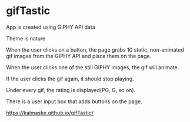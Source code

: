 # gifTastic

App is created using GIPHY API data

Theme is nature 

When the user clicks on a button, the page grabs 10 static, non-animated gif images from the GIPHY API and place them on the page.

When the user clicks one of the still GIPHY images, the gif will animate. 

If the user clicks the gif again, it should stop playing.

Under every gif, the rating is displayed(PG, G, so on).

There is a user input box that adds buttons on the page.

https://kalmaske.github.io/gifTastic/
